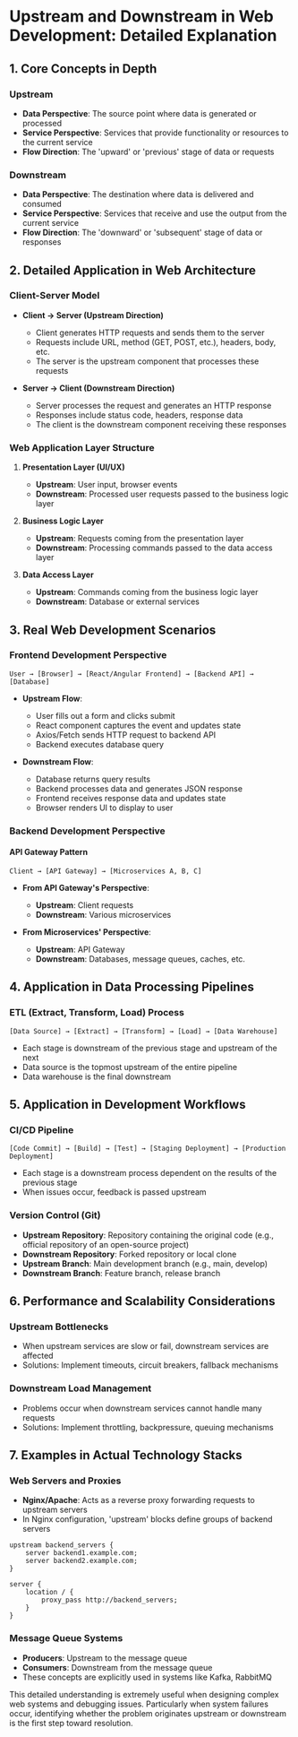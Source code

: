 # Upstream and Downstream in Web Development: Detailed Explanation

## 1. Core Concepts in Depth

### Upstream
- **Data Perspective**: The source point where data is generated or processed
- **Service Perspective**: Services that provide functionality or resources to the current service
- **Flow Direction**: The 'upward' or 'previous' stage of data or requests

### Downstream
- **Data Perspective**: The destination where data is delivered and consumed
- **Service Perspective**: Services that receive and use the output from the current service
- **Flow Direction**: The 'downward' or 'subsequent' stage of data or responses

## 2. Detailed Application in Web Architecture

### Client-Server Model
- **Client → Server (Upstream Direction)**
  - Client generates HTTP requests and sends them to the server
  - Requests include URL, method (GET, POST, etc.), headers, body, etc.
  - The server is the upstream component that processes these requests

- **Server → Client (Downstream Direction)**
  - Server processes the request and generates an HTTP response
  - Responses include status code, headers, response data
  - The client is the downstream component receiving these responses

### Web Application Layer Structure

1. **Presentation Layer (UI/UX)**
   - **Upstream**: User input, browser events
   - **Downstream**: Processed user requests passed to the business logic layer

2. **Business Logic Layer**
   - **Upstream**: Requests coming from the presentation layer
   - **Downstream**: Processing commands passed to the data access layer

3. **Data Access Layer**
   - **Upstream**: Commands coming from the business logic layer
   - **Downstream**: Database or external services

## 3. Real Web Development Scenarios

### Frontend Development Perspective
```
User → [Browser] → [React/Angular Frontend] → [Backend API] → [Database]
```

- **Upstream Flow**: 
  - User fills out a form and clicks submit
  - React component captures the event and updates state
  - Axios/Fetch sends HTTP request to backend API
  - Backend executes database query

- **Downstream Flow**:
  - Database returns query results
  - Backend processes data and generates JSON response
  - Frontend receives response data and updates state
  - Browser renders UI to display to user

### Backend Development Perspective

#### API Gateway Pattern
```
Client → [API Gateway] → [Microservices A, B, C]
```

- **From API Gateway's Perspective**:
  - **Upstream**: Client requests
  - **Downstream**: Various microservices

- **From Microservices' Perspective**:
  - **Upstream**: API Gateway
  - **Downstream**: Databases, message queues, caches, etc.

## 4. Application in Data Processing Pipelines

### ETL (Extract, Transform, Load) Process
```
[Data Source] → [Extract] → [Transform] → [Load] → [Data Warehouse]
```

- Each stage is downstream of the previous stage and upstream of the next
- Data source is the topmost upstream of the entire pipeline
- Data warehouse is the final downstream

## 5. Application in Development Workflows

### CI/CD Pipeline
```
[Code Commit] → [Build] → [Test] → [Staging Deployment] → [Production Deployment]
```

- Each stage is a downstream process dependent on the results of the previous stage
- When issues occur, feedback is passed upstream

### Version Control (Git)
- **Upstream Repository**: Repository containing the original code (e.g., official repository of an open-source project)
- **Downstream Repository**: Forked repository or local clone
- **Upstream Branch**: Main development branch (e.g., main, develop)
- **Downstream Branch**: Feature branch, release branch

## 6. Performance and Scalability Considerations

### Upstream Bottlenecks
- When upstream services are slow or fail, downstream services are affected
- Solutions: Implement timeouts, circuit breakers, fallback mechanisms

### Downstream Load Management
- Problems occur when downstream services cannot handle many requests
- Solutions: Implement throttling, backpressure, queuing mechanisms

## 7. Examples in Actual Technology Stacks

### Web Servers and Proxies
- **Nginx/Apache**: Acts as a reverse proxy forwarding requests to upstream servers
- In Nginx configuration, 'upstream' blocks define groups of backend servers

```nginx
upstream backend_servers {
    server backend1.example.com;
    server backend2.example.com;
}

server {
    location / {
        proxy_pass http://backend_servers;
    }
}
```

### Message Queue Systems
- **Producers**: Upstream to the message queue
- **Consumers**: Downstream from the message queue
- These concepts are explicitly used in systems like Kafka, RabbitMQ

This detailed understanding is extremely useful when designing complex web systems and debugging issues. Particularly when system failures occur, identifying whether the problem originates upstream or downstream is the first step toward resolution.

